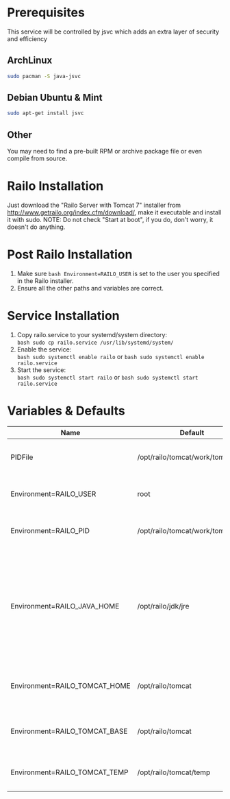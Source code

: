 Prerequisites
===================
This service will be controlled by jsvc which adds an extra layer of security and efficiency

ArchLinux
---------
```bash
sudo pacman -S java-jsvc
```

Debian Ubuntu & Mint
--------------------
```bash
sudo apt-get install jsvc
```

Other
-----
You may need to find a pre-built RPM or archive package file or even compile from source.

Railo Installation
==================
Just download the "Railo Server with Tomcat 7" installer from http://www.getrailo.org/index.cfm/download/, make it executable and install it with sudo.  NOTE:  Do not check "Start at boot", if you do, don't worry, it doesn't do anything.

Post Railo Installation
=======================
1. Make sure ```bash Environment=RAILO_USER``` is set to the user you specified in the Railo installer.
2. Ensure all the other paths and variables are correct.

Service Installation
====================
1.  Copy railo.service to your systemd/system directory:  
  ```bash sudo cp railo.service /usr/lib/systemd/system/```
2.  Enable the service:  
  ```bash sudo systemctl enable railo``` 
  or 
  ```bash sudo systemctl enable railo.service```
3.  Start the service:  
  ```bash sudo systemctl start railo``` 
  or 
  ```bash sudo systemctl start railo.service```

Variables & Defaults
====================
| Name                          | Default                           | Description                                                                                                                         |
| ----------------------------- | --------------------------------- | ----------------------------------------------------------------------------------------------------------------------------------- |
| PIDFile                       | /opt/railo/tomcat/work/tomcat.pid | This is Railo's process ID file                                                                                                     |
| Environment=RAILO_USER        | root                              | The user that railo should be run under                                                                                             |
| Environment=RAILO_PID         | /opt/railo/tomcat/work/tomcat.pid | This is Railo's process ID file                                                                                                     |
| Environment=RAILO_JAVA_HOME   | /opt/railo/jdk/jre                | This is the path to the java environment that ships with Railo.  You can also switch it to your own installation, including OpenJDK |
| Environment=RAILO_TOMCAT_HOME | /opt/railo/tomcat                 | This is the path to Tomcat 7 shipped with Railo                                                                                     |
| Environment=RAILO_TOMCAT_BASE | /opt/railo/tomcat                 | This is the path to Tomcat 7 shipped with Railo                                                                                     |
| Environment=RAILO_TOMCAT_TEMP | /opt/railo/tomcat/temp            | This is the path to Railo's temp directory                                                                                          |

